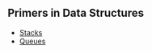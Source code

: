 ## Primers in Data Structures

- [Stacks](https://github.com/Devyanshu/primer/blob/master/Data%20Structures/Stacks.md)
- [Queues](https://github.com/Devyanshu/primer/blob/master/Data%20Structures/Queues.md)
